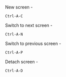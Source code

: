 New screen -

`Ctrl-A-C`

Switch to next screen -

`Ctrl-A-N`

Switch to previous screen - 

`Ctrl-A-P`

Detach screen -

`Ctrl-A-D`

